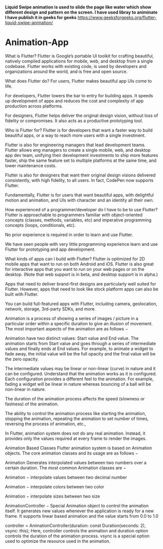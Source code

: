 

**Liquid Swipe animation is used to slide the page like water which show different design and pattern on the screen. I have used libray to animinate I have publish it in geeks for geeks** https://www.geeksforgeeks.org/flutter-liquid-swipe-animation/

# Animation-App
What is Flutter?
Flutter is Google’s portable UI toolkit for crafting beautiful, natively compiled applications for mobile, web, and desktop from a single codebase. Flutter works with existing code, is used by developers and organizations around the world, and is free and open source.

What does Flutter do?
For users, Flutter makes beautiful app UIs come to life.

For developers, Flutter lowers the bar to entry for building apps. It speeds up development of apps and reduces the cost and complexity of app production across platforms.

For designers, Flutter helps deliver the original design vision, without loss of fidelity or compromises. It also acts as a productive prototyping tool.

Who is Flutter for?
Flutter is for developers that want a faster way to build beautiful apps, or a way to reach more users with a single investment.

Flutter is also for engineering managers that lead development teams. Flutter allows eng managers to create a single mobile, web, and desktop app dev team, unifying their development investments to ship more features faster, ship the same feature set to multiple platforms at the same time, and lower maintenance costs.

Flutter is also for designers that want their original design visions delivered consistently, with high fidelity, to all users. In fact, CodePen now supports Flutter.

Fundamentally, Flutter is for users that want beautiful apps, with delightful motion and animation, and UIs with character and an identity all their own.

How experienced of a programmer/developer do I have to be to use Flutter?
Flutter is approachable to programmers familiar with object-oriented concepts (classes, methods, variables, etc) and imperative programming concepts (loops, conditionals, etc).

No prior experience is required in order to learn and use Flutter.

We have seen people with very little programming experience learn and use Flutter for prototyping and app development.

What kinds of apps can I build with Flutter?
Flutter is optimized for 2D mobile apps that want to run on both Android and iOS. Flutter is also great for interactive apps that you want to run on your web pages or on the desktop. (Note that web support is in beta, and desktop support is in alpha.)

Apps that need to deliver brand-first designs are particularly well suited for Flutter. However, apps that need to look like stock platform apps can also be built with Flutter.

You can build full-featured apps with Flutter, including camera, geolocation, network, storage, 3rd-party SDKs, and more.

Animation is a process of showing a series of images / picture in a particular order within a specific duration to give an illusion of movement. The most important aspects of the animation are as follows −

Animation have two distinct values: Start value and End value. The animation starts from Start value and goes through a series of intermediate values and finally ends at End values. For example, to animate a widget to fade away, the initial value will be the full opacity and the final value will be the zero opacity.

The intermediate values may be linear or non-linear (curve) in nature and it can be configured. Understand that the animation works as it is configured. Each configuration provides a different feel to the animation. For example, fading a widget will be linear in nature whereas bouncing of a ball will be non-linear in nature.

The duration of the animation process affects the speed (slowness or fastness) of the animation.

The ability to control the animation process like starting the animation, stopping the animation, repeating the animation to set number of times, reversing the process of animation, etc.,

In Flutter, animation system does not do any real animation. Instead, it provides only the values required at every frame to render the images.

Animation Based Classes
Flutter animation system is based on Animation objects. The core animation classes and its usage are as follows −

Animation
Generates interpolated values between two numbers over a certain duration. The most common Animation classes are −

Animation<double> − interpolate values between two decimal number

Animation<Color> − interpolate colors between two color

Animation<Size> − interpolate sizes between two size

AnimationController − Special Animation object to control the animation itself. It generates new values whenever the application is ready for a new frame. It supports linear based animation and the value starts from 0.0 to 1.0

controller = AnimationController(duration: const Duration(seconds: 2), vsync: this);
Here, controller controls the animation and duration option controls the duration of the animation process. vsync is a special option used to optimize the resource used in the animation.


